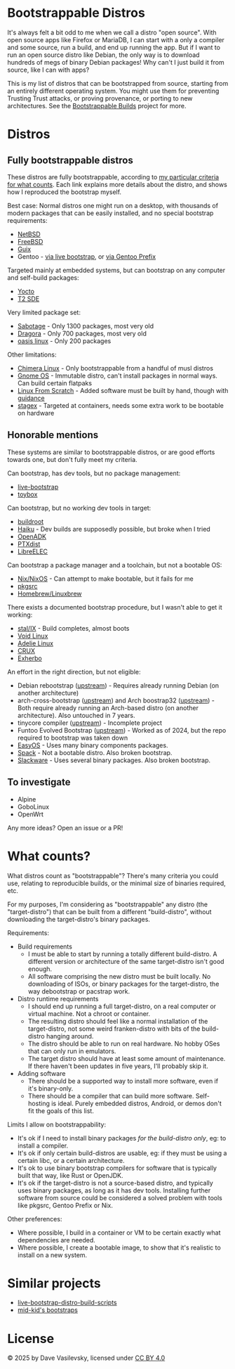 # Bootstrappable Distros

It's always felt a bit odd to me when we call a distro "open source". With open source apps like Firefox or MariaDB, I can start with a only a compiler and some source, run a build, and end up running the app. But if I want to run an open source distro like Debian, the only way is to download hundreds of megs of binary Debian packages! Why can't I just build it from source, like I can with apps?

This is my list of distros that can be bootstrapped from source, starting from an entirely different operating system. You might use them for preventing Trusting Trust attacks, or proving provenance, or porting to new architectures. See the [Bootstrappable Builds](https://bootstrappable.org/) project for more.

# Distros

## Fully bootstrappable distros

These distros are fully bootstrappable, according to [my particular criteria for what counts](#what-counts). Each link explains more details about the distro, and shows how I reproduced the bootstrap myself.

Best case: Normal distros one might run on a desktop, with thousands of modern packages that can be easily installed, and no special bootstrap requirements:

* [NetBSD](distros/NetBSD.md)
* [FreeBSD](distros/FreeBSD.md)
* [Guix](distros/Guix.md)
* Gentoo - [via live bootstrap](distros/GentooScratch.md), or [via Gentoo Prefix](distros/GentooPrefix.md)

Targeted mainly at embedded systems, but can bootstrap on any computer and self-build packages:

* [Yocto](distros/Yocto.md)
* [T2 SDE](distros/T2-SDE.md)

Very limited package set:

* [Sabotage](distros/Sabotage.md) - Only 1300 packages, most very old
* [Dragora](distros/dragora.md) - Only 700 packages, most very old
* [oasis linux](distros/oasis.md) - Only 200 packages

Other limitations:

* [Chimera Linux](distros/Chimera.md) - Only bootstrappable from a handful of musl distros
* [Gnome OS](distros/GnomeOS.md) - Immutable distro, can't install packages in normal ways. Can build certain flatpaks
* [Linux From Scratch](distros/LFS.md) - Added software must be built by hand, though with [guidance](https://www.linuxfromscratch.org/blfs/view/stable/)
* [stagex](distros/stagex.md) - Targeted at containers, needs some extra work to be bootable on hardware

## Honorable mentions

These systems are similar to bootstrappable distros, or are good efforts towards one, but don't fully meet my criteria.

Can bootstrap, has dev tools, but no package management:

* [live-bootstrap](distros/live-bootstrap.md)
* [toybox](distros/toybox.md)

Can bootstrap, but no working dev tools in target:

* [buildroot](distros/buildroot.md)
* [Haiku](distros/Haiku.md) - Dev builds are supposedly possible, but broke when I tried
* [OpenADK](distros/OpenADK.md)
* [PTXdist](distros/PTXdist.md)
* [LibreELEC](distros/LibreELEC.md)

Can bootstrap a package manager and a toolchain, but not a bootable OS:

* [Nix/NixOS](distros/NixOS.md) - Can attempt to make bootable, but it fails for me
* [pkgsrc](distros/pkgsrc.md)
* [Homebrew/Linuxbrew](distros/Homebrew.md)

There exists a documented bootstrap procedure, but I wasn't able to get it working:

* [stal/IX](distros/stal-ix.md) - Build completes, almost boots
* [Void Linux](distros/Void.md)
* [Adelie Linux](distros/Adelie.md)
* [CRUX](distros/CRUX.md)
* [Exherbo](distros/Exherbo.md)

An effort in the right direction, but not eligible:

* Debian rebootstrap ([upstream](https://salsa.debian.org/helmutg/rebootstrap)) - Requires already running Debian (on another architecture)
* arch-cross-bootstrap ([upstream](https://github.com/archlinux-riscv/archlinux-cross-bootstrap)) and Arch boostrap32 ([upstream](https://git.archlinux32.org/bootstrap32)) - Both require already running an Arch-based distro (on another architecture). Also untouched in 7 years.
* tinycore compiler ([upstream](https://github.com/linic/tcc)) - Incomplete project
* Funtoo Evolved Bootstrap ([upstream](https://www.funtoo.org/Funtoo:Metro/Evolved_Bootstrap)) - Worked as of 2024, but the repo required to bootstrap was taken down
* [EasyOS](distros/EasyOS.md) - Uses many binary components packages.
* [Spack](distros/Spack.md) - Not a bootable distro. Also broken bootstrap.
* [Slackware](distros/Slackware.md) - Uses several binary packages. Also broken bootstrap.

## To investigate

* Alpine
* GoboLinux
* OpenWrt

Any more ideas? Open an issue or a PR!

# What counts?

What distros count as "bootstrappable"? There's many criteria you could use, relating to reproducible builds, or the minimal size of binaries required, etc.

For my purposes, I'm considering as "bootstrappable" any distro (the "target-distro") that can be built from a different "build-distro", without downloading the target-distro's binary packages.

Requirements:

* Build requirements
    * I must be able to start by running a totally different build-distro. A different version or architecture of the same target-distro isn't good enough.
    * All software comprising the new distro must be built locally. No downloading of ISOs, or binary packages for the target-distro, the way debootstrap or pacstrap work.
* Distro runtime requirements
    * I should end up running a full target-distro, on a real computer or virtual machine. Not a chroot or container.
    * The resulting distro should feel like a normal installation of the target-distro, not some weird franken-distro with bits of the build-distro hanging around.
    * The distro should be able to run on real hardware. No hobby OSes that can only run in emulators.
    * The target distro should have at least some amount of maintenance. If there haven't been updates in five years, I'll probably skip it.
* Adding software
    * There should be a supported way to install more software, even if it's binary-only.
    * There should be a compiler that can build more software. Self-hosting is ideal. Purely embedded distros, Android, or demos don't fit the goals of this list.

Limits I allow on bootstrappability:

* It's ok if I need to install binary packages _for the build-distro only_, eg: to install a compiler.
* It's ok if only certain build-distros are usable, eg: if they must be using a certain libc, or a certain architecture.
* It's ok to use binary bootstrap compilers for software that is typically built that way, like Rust or OpenJDK.
* It's ok if the target-distro is not a source-based distro, and typically uses binary packages, as long as it has dev tools. Installing further software from source could be considered a solved problem with tools like pkgsrc, Gentoo Prefix or Nix.

Other preferences:

* Where possible, I build in a container or VM to be certain exactly what dependencies are needed.
* Where possible, I create a bootable image, to show that it's realistic to install on a new system.

# Similar projects

* [live-bootstrap-distro-build-scripts](https://github.com/ajherchenroder/live-bootstrap-distro-build-scripts)
* [mid-kid's bootstraps](https://mid-kid.root.sx/git/mid-kid/bootstrap/)

# License

© 2025 by Dave Vasilevsky, licensed under [CC BY 4.0](https://creativecommons.org/licenses/by/4.0/)
